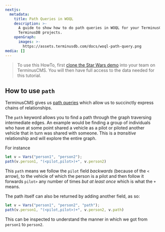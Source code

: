 ```yaml
---
nextjs:
  metadata:
    title: Path Queries in WOQL
    description: >-
      A guide to show how to do path queries in WOQL for your TerminusCMS and
      TerminusDB projects.
    openGraph:
      images: >-
        https://assets.terminusdb.com/docs/woql-path-query.png
media: []
---
```


> To use this HowTo, first [clone the Star Wars demo](/docs/clone-a-demo-terminuscms-project/) into your team on TerminusCMS. You will then have full access to the data needed for this tutorial.

## How to use `path`

TerminusCMS gives us [path queries](/docs/path-query-reference-guide/) which allow us to succinctly express chains of relationships.

The `path` keyword allows you to find a path through the graph traversing intermediate edges. An example would be finding a group of individuals who have at some point shared a vehicle as a pilot or piloted another vehicle that in turn was shared with someone. This is a _transitive_ relationship and will explore the entire graph.

For instance

```javascript
let v = Vars("person1", "person2");
path(v.person1, "(<pilot,pilot>)+", v.person2)
```

This `path` means we follow the `pilot` field _backwards_ (because of the `<` arrow), to the vehicle of which the person is a pilot and then follow it forwards `pilot>` any number of times _but at least once_ which is what the `+` means.

The path itself can also be returned by adding another field, as so:

```javascript
let v = Vars("person1", "person2", "path");
path(v.person1, "(<pilot,pilot>)+", v.person2, v.path)
```

This can be inspected to understand the manner in which we got from `person1` to `person2`.